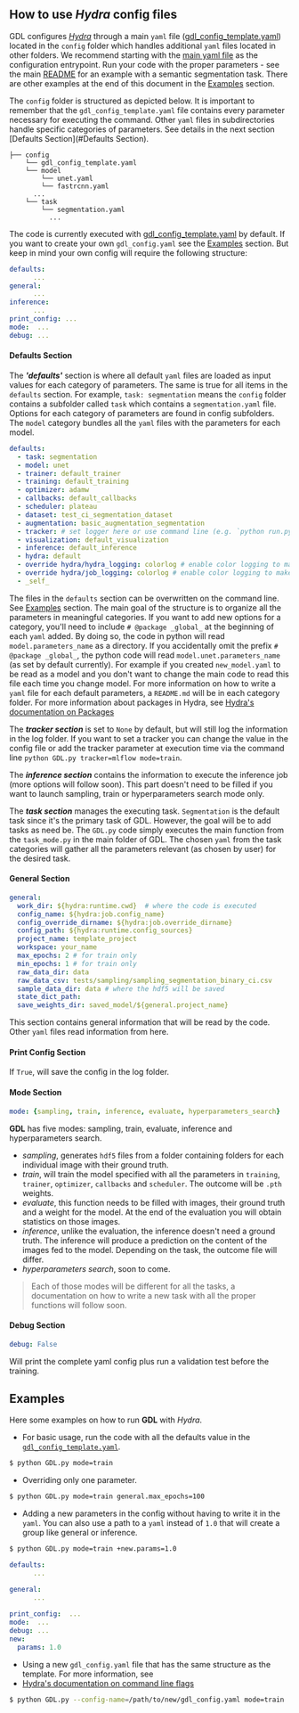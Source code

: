 ## **How to use *Hydra* config files**
GDL configures [*Hydra*](https://hydra.cc/docs/intro/#quick-start-guide) through a main `yaml` file ([gdl_config_template.yaml](gdl_config_template.yaml)) located in the `config` folder which handles additional `yaml` files located in other folders.
We recommend starting with the [main yaml file](gdl_config_template.yaml) as the configuration entrypoint. Run your code with the proper parameters - see the main [README](../README.md) for an example with a semantic segmentation task.
There are other examples at the end of this document in the [Examples](#Examples) section.

The `config` folder is structured as depicted below. It is important to remember that the `gdl_config_template.yaml` file contains every parameter necessary for executing the command.  Other `yaml` files in subdirectories handle specific categories of parameters. See details in the next section [Defaults Section](#Defaults Section).
```
├── config
    └── gdl_config_template.yaml
    └── model
        └── unet.yaml
        └── fastrcnn.yaml
      ...
    └── task
        └── segmentation.yaml
          ...
```

The code is currently executed with [gdl_config_template.yaml](gdl_config_template.yaml) by default. If you want to create your own `gdl_config.yaml` see the [Examples](#Examples) section.
But keep in mind your own config will require the following structure:
```YAML
defaults:
      ...
general:
      ...
inference:
      ...
print_config: ...
mode:  ...
debug: ...
```

#### Defaults Section
The **_'defaults'_** section is where all default `yaml` files are loaded as input values for each category of parameters.
The same is true for all items in the `defaults` section.
For example, `task: segmentation` means the `config` folder contains a subfolder called `task` which contains a `segmentation.yaml` file.
Options for each category of parameters are found in config subfolders.  The `model` category bundles all the `yaml` files with the parameters for each model.
```YAML
defaults:
  - task: segmentation
  - model: unet
  - trainer: default_trainer
  - training: default_training
  - optimizer: adamw
  - callbacks: default_callbacks
  - scheduler: plateau
  - dataset: test_ci_segmentation_dataset
  - augmentation: basic_augmentation_segmentation
  - tracker: # set logger here or use command line (e.g. `python run.py tracker=mlflow`)
  - visualization: default_visualization
  - inference: default_inference
  - hydra: default
  - override hydra/hydra_logging: colorlog # enable color logging to make it pretty
  - override hydra/job_logging: colorlog # enable color logging to make it pretty
  - _self_
```
The files in the `defaults` section can be overwritten on the command line. See [Examples](#Examples) section. The main goal of the structure is to organize all the parameters in meaningful categories.
If you want to add new options for a category, you'll need to include `# @package _global_` at the beginning of each `yaml` added. 
By doing so, the code in python will read `model.parameters_name` as a directory. If you accidentally omit the prefix `# @package _global_`, the python code will read `model.unet.parameters_name` (as set by default currently).
For example if you created `new_model.yaml` to be read as a model and you don't want to change the main code to read this file each time you change model.
For more information on how to write a `yaml` file for each default parameters, a `README.md` will be in each category folder.
For more information about packages in Hydra, see [Hydra's documentation on Packages](https://hydra.cc/docs/advanced/overriding_packages)

The **_tracker section_** is set to `None` by default, but will still log the information in the log folder.
If you want to set a tracker you can change the value in the config file or add the tracker parameter at execution time via the command line `python GDL.py tracker=mlflow mode=train`.

The **_inference section_** contains the information to execute the inference job (more options will follow soon).
This part doesn't need to be filled if you want to launch sampling, train or hyperparameters search mode only.

The **_task section_** manages the executing task. `Segmentation` is the default task since it's the primary task of GDL.
However, the goal will be to add tasks as need be. The `GDL.py` code simply executes the main function from the `task_mode.py` in the main folder of GDL.
The chosen `yaml` from the task categories will gather all the parameters relevant (as chosen by user) for the desired task.

#### General Section
```YAML
general:
  work_dir: ${hydra:runtime.cwd}  # where the code is executed
  config_name: ${hydra:job.config_name}
  config_override_dirname: ${hydra:job.override_dirname}
  config_path: ${hydra:runtime.config_sources}
  project_name: template_project
  workspace: your_name
  max_epochs: 2 # for train only
  min_epochs: 1 # for train only
  raw_data_dir: data
  raw_data_csv: tests/sampling/sampling_segmentation_binary_ci.csv
  sample_data_dir: data # where the hdf5 will be saved
  state_dict_path:
  save_weights_dir: saved_model/${general.project_name}
```
This section contains general information that will be read by the code. Other `yaml` files read information from here.

#### Print Config Section
If `True`, will save the config in the log folder.

#### Mode Section
```YAML
mode: {sampling, train, inference, evaluate, hyperparameters_search}
```
**GDL** has five modes: sampling, train, evaluate, inference and hyperparameters search.
- *sampling*, generates `hdf5` files from a folder containing folders for each individual image with their ground truth.
- *train*, will train the model specified with all the parameters in `training`, `trainer`, `optimizer`, `callbacks` and `scheduler`. The outcome will be `.pth` weights.
- *evaluate*, this function needs to be filled with images, their ground truth and a weight for the model. At the end of the evaluation you will obtain statistics on those images. 
- *inference*, unlike the evaluation, the inference doesn't need a ground truth. The inference will produce a prediction on the content of the images fed to the model. Depending on the task, the outcome file will differ.
- *hyperparameters search*, soon to come.

>Each of those modes will be different for all the tasks, a documentation on how to write a new task with all the proper functions will follow soon.

#### Debug Section
```YAML
debug: False
```
Will print the complete yaml config plus run a validation test before the training.

## Examples
Here some examples on how to run **GDL** with *Hydra*.

- For basic usage, run the code with all the defaults value in the [`gdl_config_template.yaml`](gdl_config_template.yaml).
```bash
$ python GDL.py mode=train
```
- Overriding only one parameter.
```bash
$ python GDL.py mode=train general.max_epochs=100
```
- Adding a new parameters in the config without having to write it in the `yaml`. 
You can also use a path to a `yaml` instead of `1.0` that will create a group like general or inference.
```bash
$ python GDL.py mode=train +new.params=1.0
```
```YAML
defaults:
      ...

general:
      ...
    
print_config:  ...
mode:  ...
debug: ...
new:
  params: 1.0
```

- Using a new `gdl_config.yaml` file that has the same structure as the template. For more information, see 
- [Hydra's documentation on command line flags](https://hydra.cc/docs/advanced/hydra-command-line-flags/)  
```bash
$ python GDL.py --config-name=/path/to/new/gdl_config.yaml mode=train
```


